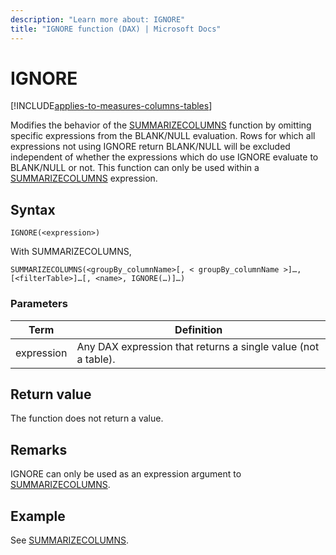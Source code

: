 ```yaml
---
description: "Learn more about: IGNORE"
title: "IGNORE function (DAX) | Microsoft Docs"
---
```

# IGNORE

[!INCLUDE[applies-to-measures-columns-tables](includes/applies-to-measures-columns-tables.md)]

Modifies the behavior of the [SUMMARIZECOLUMNS](summarizecolumns-function-dax.md) function by omitting specific expressions from the BLANK/NULL evaluation. Rows for which all expressions not using IGNORE return BLANK/NULL will be excluded independent of whether the expressions which do use IGNORE evaluate to BLANK/NULL or not. This function can only be used within a [SUMMARIZECOLUMNS](summarizecolumns-function-dax.md) expression.
  
## Syntax  
  
```dax
IGNORE(<expression>)
```

With SUMMARIZECOLUMNS,
  
```dax
SUMMARIZECOLUMNS(<groupBy_columnName>[, < groupBy_columnName >]…, [<filterTable>]…[, <name>, IGNORE(…)]…)
```  
  
### Parameters  

|Term|Definition|  
|--------|--------------|  
|expression|Any DAX expression that returns a single value (not a table).|

## Return value

The function does not return a value.
  
## Remarks  

IGNORE can only be used as an expression argument to [SUMMARIZECOLUMNS](summarizecolumns-function-dax.md).  

## Example

See [SUMMARIZECOLUMNS](summarizecolumns-function-dax.md).
